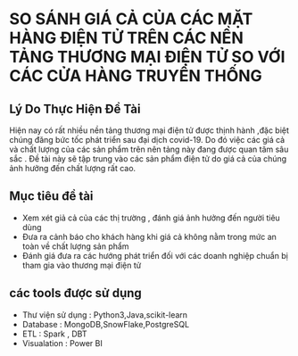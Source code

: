 <h1> SO SÁNH GIÁ CẢ CỦA CÁC MẶT HÀNG ĐIỆN TỬ TRÊN CÁC NỀN TẢNG THƯƠNG MẠI ĐIỆN TỬ SO VỚI CÁC CỬA HÀNG TRUYỀN THỐNG </h1>
<h2>Lý Do Thực Hiện Đề Tài</h2>
Hiện nay có rất nhiều nền tảng thương mại điện tử được thịnh hành ,đặc biệt chúng đăng bức tốc phát triển sau đại dịch covid-19. Do đó việc các giá cả và chất lượng của các sản phẩm trên nên tảng này đang được quan tâm sâu sắc . Đề tài này sẽ tập trung vào các sản phẩm điện tử do giá cả của chúng ảnh hưởng đến chất lượng rất cao. 
<h2>Mục tiêu đề tài </h2>
<ul>
    <li>Xem xét giả cả của các thị trường , đánh giá ảnh hưởng đến người tiêu dùng</li>
    <li>Đưa ra cảnh báo cho khách hàng khi giá cả không nằm trong mức an toàn về chất lượng sản phẩm</li>
    <li>Đánh giá đưa ra các hướng phát triển đối với các doanh nghiệp chuẩn bị tham gia vào thương mại điện tử</li>
</ul>
<h2>các tools được sử dụng </h2>
<ul>
    <li>Thư viện sử dụng : Python3,Java,scikit-learn</li>
    <li>Database : MongoDB,SnowFlake,PostgreSQL</li>
    <li>ETL : Spark , DBT</li>
    <li>Visualation : Power BI</li>
</ul>
